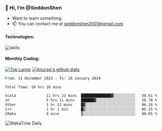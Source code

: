 ### 👋 Hi, I’m @SeddonShen
- Want to learn something.
- 📫 You can contact me at seddonshen2001@gmail.com

#### Technologies:

![skills](https://skillicons.dev/icons?i=scala,js,html,css,bootstrap,jquery,c,cpp,cloudflare,django,docker,flask,git,github,githubactions,linux,latex,mysql,nodejs,ps,php,pr,py,raspberrypi,redis,unreal,v,vscode,vue,bash)

#### Monthly Coding:
[![Top Langs](https://github-readme-stats.vercel.app/api/top-langs?username=seddonshen&show_icons=true&locale=en&layout=compact&hide=html&langs_count=8)](https://github.com/SeddonShen/)
[![Anurag's github stats](https://github-readme-stats.vercel.app/api?username=SeddonShen&count_private=true&show_icons=true)](https://github.com/anuraghazra/github-readme-stats)
<!--START_SECTION:waka-->

```txt
From: 11 December 2023 - To: 10 January 2024

Total Time: 19 hrs 26 mins

Scala              11 hrs 23 mins  ██████████████▓░░░░░░░░░░   58.61 %
sh                 5 hrs 11 mins   ██████▓░░░░░░░░░░░░░░░░░░   26.70 %
Other              1 hr 12 mins    █▓░░░░░░░░░░░░░░░░░░░░░░░   06.18 %
C++                1 hr 1 min      █▒░░░░░░░░░░░░░░░░░░░░░░░   05.25 %
CMake              9 mins          ▒░░░░░░░░░░░░░░░░░░░░░░░░   00.85 %
```

<!--END_SECTION:waka-->

![WakaTime Daily](https://wakatime.com/share/@seddon2001/61a7e342-5f12-4fea-bf92-1fac161e97d6.svg)
<!---
SeddonShen/SeddonShen is a ✨ special ✨ repository because its `README.md` (this file) appears on your GitHub profile.
You can click the Preview link to take a look at your changes.
--->
